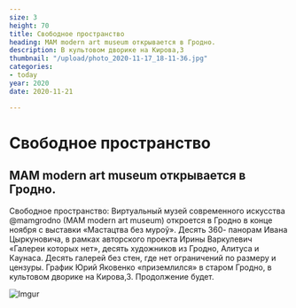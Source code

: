 ```yaml
---
size: 3
height: 70
title: Свободное пространство
heading: MAM modern art museum открывается в Гродно.
description: В культовом дворике на Кирова,3
thumbnail: "/upload/photo_2020-11-17_18-11-36.jpg"
categories:
- today
year: 2020
date: 2020-11-21

---
```

# Свободное пространство

MAM modern art museum открывается в Гродно.
--------------------

Свободное пространство: Виртуальный музей современного искусства @mamgrodno (MAM modern art museum) откроется в Гродно в конце ноября с выставки «Мастацтва без муроў». Десять 360- панорам Ивана Цыркуновича, в рамках авторского проекта Ирины Варкулевич «Галереи которых нет», десять художников из Гродно, Алитуса и Каунаса. Десять галерей без стен, где нет ограничений по размеру и цензуры. График Юрий Яковенко «приземлился» в старом Гродно, в культовом дворике на Кирова,3. Продолжение будет.

![Imgur](https://imgur.com/JbdA4b5)